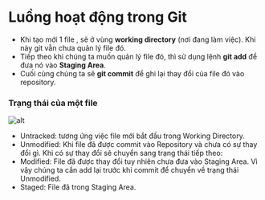 # Luồng hoạt động trong Git
* Khi tạo mới 1 file , sẽ ở vùng **working directory** (nơi đang làm việc). Khi này git vẫn chưa quản lý file đó.
* Tiếp theo khi chúng ta muốn quản lý file đó, thì sử dụng lệnh **git add** để đưa nó vào **Staging Area**.
* Cuối cùng chúng ta sẽ **git commit** để ghi lại thay đổi của file đó vào repository.

### Trạng thái của một file
![alt](https://images.viblo.asia/d40be0f7-9e7b-4848-bb99-7dc025be5f57.png)

* Untracked: tương ứng việc file mới bắt đầu trong Working Directory.
* Unmodified: Khi file đã được commit vào Repository và chưa có sự thay đổi gì. Khi có sự thay đổi sẽ chuyển sang trạng thái tiếp theo:
* Modified: File đã được thay đổi tuy nhiên chưa đưa vào Staging Area. Vì vậy chúng ta cần add lại trước khi commit để chuyển về trạng thái Unmodified.
* Staged: File đã trong Staging Area.